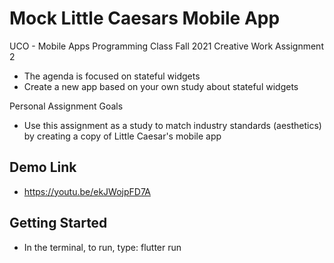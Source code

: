 # Mock Little Caesars Mobile App

UCO - Mobile Apps Programming Class
Fall 2021
Creative Work Assignment 2
 - The agenda is focused on stateful widgets 
 - Create a new app based on your own study about stateful widgets

Personal Assignment Goals
 - Use this assignment as a study to match industry standards (aesthetics) by creating a copy of Little Caesar's mobile app 

## Demo Link

 - https://youtu.be/ekJWojpFD7A

## Getting Started

 - In the terminal, to run, type:
 flutter run
